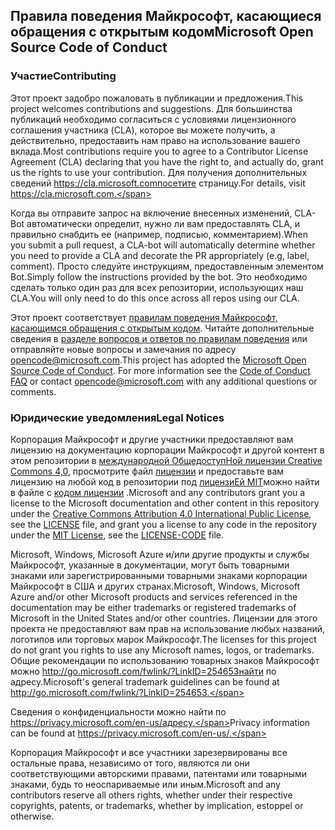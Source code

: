 ## <a name="microsoft-open-source-code-of-conduct"></a><span data-ttu-id="9dc98-101">Правила поведения Майкрософт, касающиеся обращения с открытым кодом</span><span class="sxs-lookup"><span data-stu-id="9dc98-101">Microsoft Open Source Code of Conduct</span></span>

### <a name="contributing"></a><span data-ttu-id="9dc98-102">Участие</span><span class="sxs-lookup"><span data-stu-id="9dc98-102">Contributing</span></span>

<span data-ttu-id="9dc98-103">Этот проект задобро пожаловать в публикации и предложения.</span><span class="sxs-lookup"><span data-stu-id="9dc98-103">This project welcomes contributions and suggestions.</span></span>  <span data-ttu-id="9dc98-104">Для большинства публикаций необходимо согласиться с условиями лицензионного соглашения участника (CLA), которое вы можете получить, а действительно, предоставить нам право на использование вашего вклада.</span><span class="sxs-lookup"><span data-stu-id="9dc98-104">Most contributions require you to agree to a Contributor License Agreement (CLA) declaring that you have the right to, and actually do, grant us the rights to use your contribution.</span></span> <span data-ttu-id="9dc98-105">Для получения дополнительных сведений https://cla.microsoft.comпосетите страницу.</span><span class="sxs-lookup"><span data-stu-id="9dc98-105">For details, visit https://cla.microsoft.com.</span></span>

<span data-ttu-id="9dc98-106">Когда вы отправите запрос на включение внесенных изменений, CLA-Bot автоматически определит, нужно ли вам предоставлять CLA, и правильно снабдить ее (например, подписью, комментарием).</span><span class="sxs-lookup"><span data-stu-id="9dc98-106">When you submit a pull request, a CLA-bot will automatically determine whether you need to provide a CLA and decorate the PR appropriately (e.g, label, comment).</span></span> <span data-ttu-id="9dc98-107">Просто следуйте инструкциям, предоставленным элементом Bot.</span><span class="sxs-lookup"><span data-stu-id="9dc98-107">Simply follow the instructions provided by the bot.</span></span> <span data-ttu-id="9dc98-108">Это необходимо сделать только один раз для всех репозитории, использующих наш CLA.</span><span class="sxs-lookup"><span data-stu-id="9dc98-108">You will only need to do this once across all repos using our CLA.</span></span>

<span data-ttu-id="9dc98-p103">Этот проект соответствует [правилам поведения Майкрософт, касающимся обращения с открытым кодом](https://opensource.microsoft.com/codeofconduct/). Читайте дополнительные сведения в [разделе вопросов и ответов по правилам поведения](https://opensource.microsoft.com/codeofconduct/faq/) или отправляйте новые вопросы и замечания по адресу [opencode@microsoft.com](mailto:opencode@microsoft.com).</span><span class="sxs-lookup"><span data-stu-id="9dc98-p103">This project has adopted the [Microsoft Open Source Code of Conduct](https://opensource.microsoft.com/codeofconduct/). For more information see the [Code of Conduct FAQ](https://opensource.microsoft.com/codeofconduct/faq/) or contact [opencode@microsoft.com](mailto:opencode@microsoft.com) with any additional questions or comments.</span></span>

### <a name="legal-notices"></a><span data-ttu-id="9dc98-111">Юридические уведомления</span><span class="sxs-lookup"><span data-stu-id="9dc98-111">Legal Notices</span></span>

<span data-ttu-id="9dc98-112">Корпорация Майкрософт и другие участники предоставляют вам лицензию на документацию корпорации Майкрософт и другой контент в этом репозитории в [международной ОбщедоступНой лицензии Creative Commons 4,0](https://creativecommons.org/licenses/by/4.0/legalcode), просмотрите файл [лицензии](LICENSE) и предоставьте вам лицензию на любой код в репозитории под [лицензиЕй MIT](https://opensource.org/licenses/MIT)можно найти в файле с [кодом лицензии](LICENSE-CODE) .</span><span class="sxs-lookup"><span data-stu-id="9dc98-112">Microsoft and any contributors grant you a license to the Microsoft documentation and other content in this repository under the [Creative Commons Attribution 4.0 International Public License](https://creativecommons.org/licenses/by/4.0/legalcode), see the [LICENSE](LICENSE) file, and grant you a license to any code in the repository under the [MIT License](https://opensource.org/licenses/MIT), see the [LICENSE-CODE](LICENSE-CODE) file.</span></span>

<span data-ttu-id="9dc98-113">Microsoft, Windows, Microsoft Azure и/или другие продукты и службы Майкрософт, указанные в документации, могут быть товарными знаками или зарегистрированными товарными знаками корпорации Майкрософт в США и других странах.</span><span class="sxs-lookup"><span data-stu-id="9dc98-113">Microsoft, Windows, Microsoft Azure and/or other Microsoft products and services referenced in the documentation may be either trademarks or registered trademarks of Microsoft in the United States and/or other countries.</span></span>
<span data-ttu-id="9dc98-114">Лицензии для этого проекта не предоставляют вам прав на использование любых названий, логотипов или торговых марок Майкрософт.</span><span class="sxs-lookup"><span data-stu-id="9dc98-114">The licenses for this project do not grant you rights to use any Microsoft names, logos, or trademarks.</span></span>
<span data-ttu-id="9dc98-115">Общие рекомендации по использованию товарных знаков Майкрософт можно http://go.microsoft.com/fwlink/?LinkID=254653найти по адресу.</span><span class="sxs-lookup"><span data-stu-id="9dc98-115">Microsoft's general trademark guidelines can be found at http://go.microsoft.com/fwlink/?LinkID=254653.</span></span>

<span data-ttu-id="9dc98-116">Сведения о конфиденциальности можно найти по https://privacy.microsoft.com/en-us/адресу.</span><span class="sxs-lookup"><span data-stu-id="9dc98-116">Privacy information can be found at https://privacy.microsoft.com/en-us/.</span></span>

<span data-ttu-id="9dc98-117">Корпорация Майкрософт и все участники зарезервированы все остальные права, независимо от того, являются ли они соответствующими авторскими правами, патентами или товарными знаками, будь то неоспариваемые или иным.</span><span class="sxs-lookup"><span data-stu-id="9dc98-117">Microsoft and any contributors reserve all others rights, whether under their respective copyrights, patents, or trademarks, whether by implication, estoppel or otherwise.</span></span>
